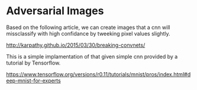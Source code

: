 # Adversarial Images

Based on the following article, we can create images that a cnn will missclassify with high confidance by tweeking pixel values slightly.

http://karpathy.github.io/2015/03/30/breaking-convnets/

This is a simple implamentation of that given simple cnn provided by a tutorial by Tensorflow.

https://www.tensorflow.org/versions/r0.11/tutorials/mnist/pros/index.html#deep-mnist-for-experts
